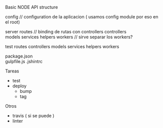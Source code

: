 Basic NODE API structure

config         // configuration de la aplicacion ( usamos config module por eso en el root)

server
  routes       // binding de rutas con controllers
  controllers  
  models
  services
  helpers
  workers      // sirve separar los workers?

test
  routes
  controllers
  models
  services
  helpers
  workers
  
package.json  
gulpfile.js
.jshintrc


Tareas
 - test
 - deploy
   - bump
   - tag

Otros
 - travis ( si se puede )
 - linter
